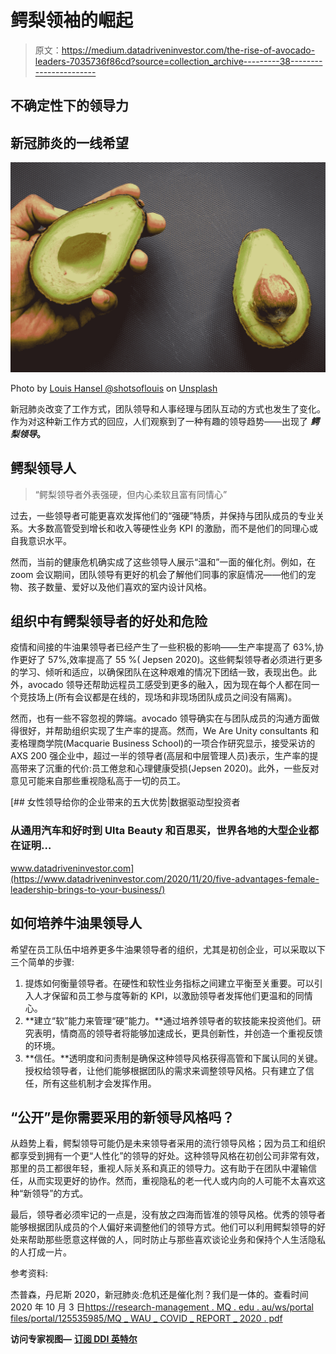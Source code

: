 # 鳄梨领袖的崛起

> 原文：<https://medium.datadriveninvestor.com/the-rise-of-avocado-leaders-7035736f86cd?source=collection_archive---------38----------------------->

## 不确定性下的领导力

## 新冠肺炎的一线希望

![](img/91a48d93336901f1db0231f07064c726.png)

Photo by [Louis Hansel @shotsoflouis](https://unsplash.com/@louishansel?utm_source=medium&utm_medium=referral) on [Unsplash](https://unsplash.com?utm_source=medium&utm_medium=referral)

新冠肺炎改变了工作方式，团队领导和人事经理与团队互动的方式也发生了变化。作为对这种新工作方式的回应，人们观察到了一种有趣的领导趋势——出现了 ***鳄梨领导*。**

## 鳄梨领导人

> “鳄梨领导者外表强硬，但内心柔软且富有同情心”

过去，一些领导者可能更喜欢发挥他们的“强硬”特质，并保持与团队成员的专业关系。大多数高管受到增长和收入等硬性业务 KPI 的激励，而不是他们的同理心或自我意识水平。

然而，当前的健康危机确实成了这些领导人展示“温和”一面的催化剂。例如，在 zoom 会议期间，团队领导有更好的机会了解他们同事的家庭情况——他们的宠物、孩子数量、爱好以及他们喜欢的室内设计风格。

## 组织中有鳄梨领导者的好处和危险

疫情和间接的牛油果领导者已经产生了一些积极的影响——生产率提高了 63%,协作更好了 57%,效率提高了 55 %( Jepsen 2020)。这些鳄梨领导者必须进行更多的学习、倾听和适应，以确保团队在这种艰难的情况下团结一致，表现出色。此外，avocado 领导还帮助远程员工感受到更多的融入，因为现在每个人都在同一个竞技场上(所有会议都是在线的，现场和非现场团队成员之间没有隔离)。

然而，也有一些不容忽视的弊端。avocado 领导确实在与团队成员的沟通方面做得很好，并帮助组织实现了生产率的提高。然而，We Are Unity consultants 和麦格理商学院(Macquarie Business School)的一项合作研究显示，接受采访的 AXS 200 强企业中，超过一半的领导者(高层和中层管理人员)表示，生产率的提高带来了沉重的代价:员工倦怠和心理健康受损(Jepsen 2020)。此外，一些反对意见可能来自那些重视隐私高于一切的员工。

[](https://www.datadriveninvestor.com/2020/11/20/five-advantages-female-leadership-brings-to-your-business/) [## 女性领导给你的企业带来的五大优势|数据驱动型投资者

### 从通用汽车和好时到 Ulta Beauty 和百思买，世界各地的大型企业都在证明…

www.datadriveninvestor.com](https://www.datadriveninvestor.com/2020/11/20/five-advantages-female-leadership-brings-to-your-business/) 

## 如何培养牛油果领导人

希望在员工队伍中培养更多牛油果领导者的组织，尤其是初创企业，可以采取以下三个简单的步骤:

1.  提炼如何衡量领导者。在硬性和软性业务指标之间建立平衡至关重要。可以引入人才保留和员工参与度等新的 KPI，以激励领导者发挥他们更温和的同情心。
2.  **建立“软”能力来管理“硬”能力。**通过培养领导者的软技能来投资他们。研究表明，情商高的领导者将能够加速成长，更具创新性，并创造一个重视反馈的环境。
3.  **信任。**透明度和问责制是确保这种领导风格获得高管和下属认同的关键。授权给领导者，让他们能够根据团队的需求来调整领导风格。只有建立了信任，所有这些机制才会发挥作用。

## “公开”是你需要采用的新领导风格吗？

从趋势上看，鳄梨领导可能仍是未来领导者采用的流行领导风格；因为员工和组织都享受到拥有一个更“人性化”的领导的好处。这种领导风格在初创公司非常有效，那里的员工都很年轻，重视人际关系和真正的领导力。这有助于在团队中灌输信任，从而实现更好的协作。然而，重视隐私的老一代人或内向的人可能不太喜欢这种“新领导”的方式。

最后，领导者必须牢记的一点是，没有放之四海而皆准的领导风格。优秀的领导者能够根据团队成员的个人偏好来调整他们的领导方式。他们可以利用鳄梨领导的好处来帮助那些愿意这样做的人，同时防止与那些喜欢谈论业务和保持个人生活隐私的人打成一片。

参考资料:

杰普森，丹尼斯 2020，新冠肺炎:危机还是催化剂？我们是一体的。查看时间 2020 年 10 月 3 日[https://research-management . MQ . edu . au/ws/portal files/portal/125535985/MQ _ WAU _ COVID _ REPORT _ 2020 . pdf](https://research-management.mq.edu.au/ws/portalfiles/portal/125535985/MQ_WAU_COVID_REPORT_2020.pdfLinks)

**访问专家视图—** [**订阅 DDI 英特尔**](https://datadriveninvestor.com/ddi-intel)
